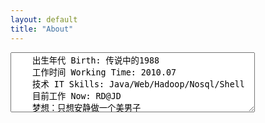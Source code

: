 ```yaml
---
layout: default
title: "About"
---
```


<div id="about"></div>

<form id="mtxform" name="mtxform">
	<span id="inputext" class="hidden">
	<textarea rows="6" cols="46" id="text" name="text">
	出生年代 Birth: 传说中的1988
	工作时间 Working Time: 2010.07
	技术 IT Skills: Java/Web/Hadoop/Nosql/Shell
	目前工作 Now: RD@JD
	梦想：只想安静做一个美男子
	</textarea>
	</span>
</form>

<!-- Blog Comments -->
<div class="media">
  <!-- UY BEGIN -->
  <div id="uyan_frame">
  </div>
  <script type="text/javascript" src="http://v2.uyan.cc/code/uyan.js?uid=1511840">
  </script>
  <!-- UY END -->
</div>

<script type="text/javascript" src="js/about.js"></script>
<script type="text/javascript">
            onload = function () {
                document.getElementById('about').style['height'] = document.documentElement.clientHeight - document.getElementById('box').offsetHeight - 60 + 'px';
                mtx.init("about", 800, 150, [255,255,255], [255,64,0], [44,44,44]);
            }
</script>